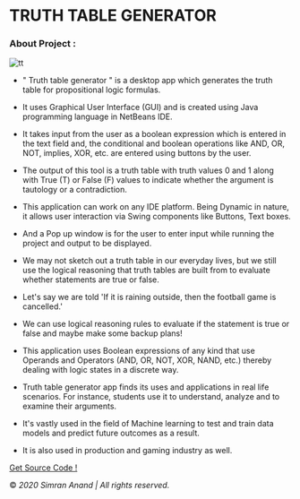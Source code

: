 # TRUTH TABLE GENERATOR

### About Project :

![tt](https://user-images.githubusercontent.com/67438489/94869035-03ae6900-0462-11eb-9315-580cbecad35b.png)

- " Truth table generator " is a desktop app which  generates the truth table for propositional logic formulas. 

- It uses Graphical User Interface (GUI) and is created using Java programming language in NetBeans IDE. 

- It takes input from the user as a boolean expression which is entered in the text field and, the conditional and boolean operations like AND, OR, NOT, implies, XOR, etc. 
  are entered using buttons by the user. 

- The output of this tool is a truth table with truth values 0 and 1 along with True (T) or False (F) values to indicate whether the argument is  tautology or a contradiction. 

- This application can work on any IDE platform. Being Dynamic in nature, it allows user interaction via Swing components like Buttons, Text boxes. 

- And a Pop up window is for the user to enter input while running the project and output to be displayed.

- We may not sketch out a truth table in our everyday lives, but we still use the logical reasoning that truth tables are built from to evaluate 
  whether statements are true or false. 

- Let's say we are told 'If it is raining outside, then the football game is cancelled.' 

- We can use logical reasoning rules to evaluate if the statement is true or false and maybe make some backup plans! 

- This application uses Boolean expressions of any kind that use Operands and Operators (AND, OR, NOT, XOR, NAND, etc.) thereby dealing with logic states in a discrete way.

- Truth table generator app finds its uses and applications in real life scenarios. For instance, students use it to understand, analyze and to examine their arguments.

- It's vastly used in the field of Machine learning to test and train data models and predict future outcomes as a result. 

- It is also used in production and gaming industry as well.

[Get Source Code !](https://github.com/SimranAnand1/TruthTableConstructor)

© *2020 Simran Anand | All rights reserved.*
